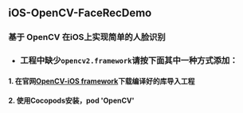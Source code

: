 ## iOS-OpenCV-FaceRecDemo
### 基于 OpenCV 在iOS上实现简单的人脸识别
+ ### 工程中缺少`opencv2.framework`请按下面其中一种方式添加：
####   1. 在官网[OpenCV-iOS framework](https://opencv.org/releases.html)下载编译好的库导入工程
####   2. 使用Cocopods安装，pod 'OpenCV'
